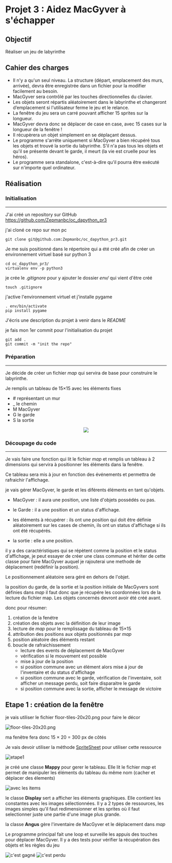 # Projet 3 : Aidez MacGyver à s'échapper

## Objectif

Réaliser un jeu de labyrinthe

## Cahier des charges
* Il n'y a qu'un seul niveau. La structure (départ, emplacement des murs, arrivée), devra être enregistrée dans un fichier pour la modifier facilement au besoin.
* MacGyver sera contrôlé par les touches directionnelles du clavier.
* Les objets seront répartis aléatoirement dans le labyrinthe et changeront d’emplacement si l'utilisateur ferme le jeu et le relance.
* La fenêtre du jeu sera un carré pouvant afficher 15 sprites sur la longueur.
* MacGyver devra donc se déplacer de case en case, avec 15 cases sur la longueur de la fenêtre !
* Il récupèrera un objet simplement en se déplaçant dessus.
* Le programme s'arrête uniquement si MacGyver a bien récupéré tous les objets et trouvé la sortie du labyrinthe. S'il n'a pas tous les objets et qu'il se présente devant le garde, il meurt (la vie est cruelle pour les héros).
* Le programme sera standalone, c'est-à-dire qu'il pourra être exécuté sur n'importe quel ordinateur.

## Réalisation

### Initialisation
----
J'ai créé un repository sur GitHub https://github.com/Zepmanbc/oc_dapython_pr3

j'ai cloné ce repo sur mon pc

    git clone git@github.com:Zepmanbc/oc_dapython_pr3.git

Je me suis positionné dans le répertoire qui a été créé afin de créer un environnement virtuel basé sur python 3

    cd oc_dapython_pr3/
    virtualenv env -p python3

je crée le *.gitignore* pour y ajouter le dossier *env/* qui vient d'être créé

    touch .gitignore

j'active l'environnement virtuel et j'installe pygame

    . env/bin/activate
    pip install pygame

J'écris une description du projet à venir dans le *README*

je fais mon 1er commit pour l'initialisation du projet

    git add .
    git commit -m "init the repo"

### Préparation
----
Je décide de créer un fichier *map* qui servira de base pour construire le labyrinthe.

Je remplis un tableau de 15×15 avec les éléments fixes
* \# représentant un mur
* _ le chemin
* M MacGyver
* G le garde
* S la sortie

<p align="center"><img src="map.png"/></p>

### Découpage du code
----
Je vais faire une fonction qui lit le fichier *map* et remplis un tableau à 2 dimensions qui servira à positionner les éléments dans la fenêtre.

Ce tableau sera mis à jour en fonction des événements et permettra de rafraichir l'affichage.

je vais gérer MacGyver, le garde et les diférents éléments en tant qu'objets.

* MacGyver : il aura une position, une liste d'objets possédés ou pas.

* le Garde : il a une position et un status d'affichage.

* les éléments à récupérer : ils ont une position qui doit être définie aléatoirement sur les cases de chemin, ils ont un status d'affichage si ils ont été récupérés.

* la sortie : elle a une position.

il y a des caractéristiques qui se répètent comme la position et le status d'affichage, je peut essayer de créer une class commune et hériter de cette classe pour faire MacGyver auquel je rajouterai une methode de déplacement (redéfinir la position).

Le positionnement aléatoire sera géré en dehors de l'objet.

la position du garde, de la sortie et la position initiale de MacGyvers sont définies dans *map* il faut donc que je récupére les coordonnées lors de la lecture du fichier map. Les objets concernés devront avoir été créé avant.

donc pour résumer:
1. création de la fenétre
2. création des objets avec la définition de leur image
4. lecture de *map* pour le remplissage du tableau de 15×15
5. attribution des positions aux objets positionnés par *map*
6. position aléatoire des éléments restant
7. boucle de rafraichissement
    * lecture des events de déplacement de MacGyver
    * vérification si le mouvement est possible
    * mise à jour de la position
    * si position commune avec un élément alors mise á jour de l'inventaire et du status d'affichage
    * si position commune avec le garde, vérification de l'inventaire, soit afficher un message perdu, soit faire disparaitre le garde
    * si position commune avec la sortie, afficher le message de victoire

## Etape 1 : création de la fenêtre

je vais utiliser le fichier floor-tiles-20x20.png pour faire le décor

![floor-tiles-20x20.png](floor-tiles-20x20.png)

ma fenêtre fera donc 15 × 20 = 300 px de côtés

Je vais devoir utiliser la méthode [SpriteSheet](https://www.pygame.org/wiki/Spritesheet) pour utiliser cette ressource

![etape1](etape1_window.png)

je créé une classe **Mappy** pour gerer le tableau. Elle lit le fichier *map* et permet de manipuler les éléments du tableau du même nom (cacher et déplacer des élements)

![avec les items](items.png)

le classe **Display** sert a afficher les éléments graphiques. Elle contient les constantes avec les images sélectionnées. Il y a 2 types de ressources, les images simples qu'il faut redimensionner et les sprites où il faut selectionner juste une partie d'une image plus grande.

la classe **Angus** gère l'inventaire de MacGyver et le déplacement dans *map*

Le programme principal fait une loop et surveille les appuis des touches pour déplacer MacGyver. Il y a des tests pour vérifier la récupération des objets et les règles du jeu

![c'est gagné](win.png)
![c'est perdu](loose.png)